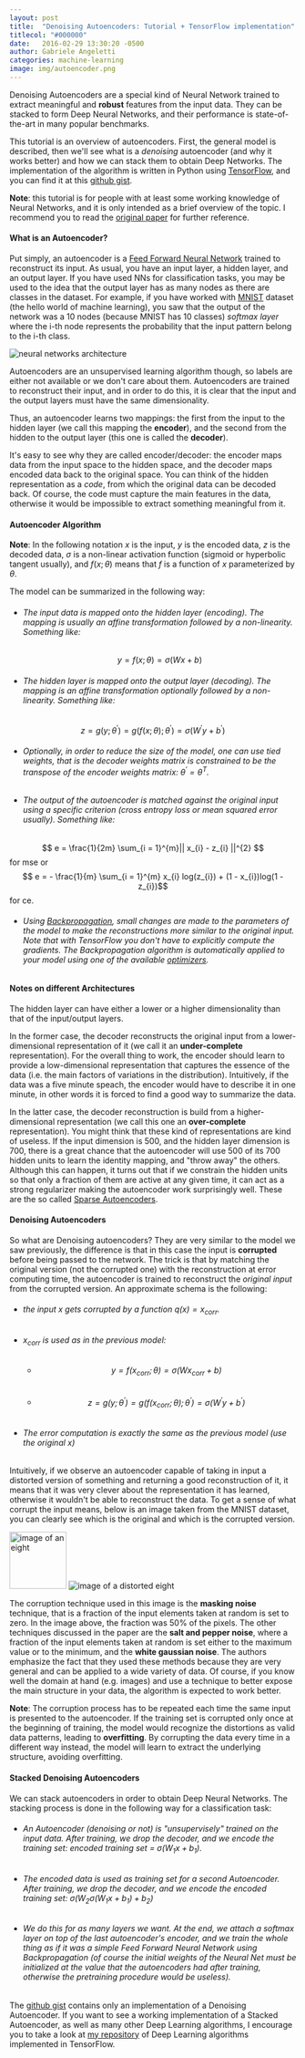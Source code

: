 ```yaml
---
layout: post
title:  "Denoising Autoencoders: Tutorial + TensorFlow implementation"
titlecol: "#000000"
date:   2016-02-29 13:30:20 -0500
author: Gabriele Angeletti
categories: machine-learning
image: img/autoencoder.png
---
```

Denoising Autoencoders are a special kind of Neural Network trained to extract meaningful and **robust** features from the input data. They can be stacked to form Deep Neural Networks, and their performance is state-of-the-art in many popular benchmarks.

This tutorial is an overview of autoencoders. First, the general model is described, then we'll see what is a *denoising* autoencoder (and why it works better) and how we can stack them to obtain Deep Networks.
The implementation of the algorithm is written in Python using [TensorFlow][tf], and you can find it at this [github gist][gs].

**Note**: this tutorial is for people with at least some working knowledge of Neural Networks, and it is only intended as a brief overview of the topic. I recommend you to read the [original paper][sdaepaper] for further reference.

#### What is an Autoencoder?

Put simply, an autoencoder is a [Feed Forward Neural Network][ffnn] trained to reconstruct its input. As usual, you have an input layer, a hidden layer, and an output layer. If you have used NNs for classification tasks, you may be used to the idea that the output layer has as many nodes as there are classes in the dataset. For example, if you have worked with [MNIST][mnst] dataset (the hello world of machine learning), you saw that the output of the network was a 10 nodes (because MNIST has 10 classes) *softmax layer* where the i-th node represents the probability that the input pattern belong to the i-th class.

<img src="../../../../../img/autoencoder.png" alt="neural networks architecture">

Autoencoders are an unsupervised learning algorithm though, so labels are either not available or we don't care about them. Autoencoders are trained to reconstruct their input, and in order to do this, it is clear that the input and the output layers must have the same dimensionality.

Thus, an autoencoder learns two mappings: the first from the input to the hidden layer (we call this mapping the **encoder**), and the second from the hidden to the output layer (this one is called the **decoder**).

It's easy to see why they are called encoder/decoder: the encoder maps data from the input space to the hidden space, and the decoder maps encoded data back to the original space. You can think of the hidden representation as a *code*, from which the original data can be decoded back. Of course, the code must capture the main features in the data, otherwise it would be impossible to extract something meaningful from it.

#### Autoencoder Algorithm

**Note**: In the following notation $x$ is the input, $y$ is the encoded data, $z$ is the decoded data, $\sigma$ is a non-linear activation function (sigmoid or hyperbolic tangent usually), and $f(x ; \theta)$ means that $f$ is a function of $x$ parameterized by $\theta$.

The model can be summarized in the following way:

* ###### The input data is mapped onto the hidden layer (*encoding*). The mapping is usually an affine transformation  followed by a non-linearity. Something like:
   $$ y = f(x ; \theta) = \sigma(Wx + b) $$
* ###### The hidden layer is mapped onto the output layer (*decoding*). The mapping is an affine transformation optionally followed by a non-linearity. Something like:
$$ z = g(y ; \theta^{'}) = g(f(x ; \theta) ; \theta^{'}) = \sigma(W^{'}y + b^{'}) $$
* ###### Optionally, in order to reduce the size of the model, one can use *tied weights*, that is the decoder weights matrix is constrained to be the transpose of the encoder weights matrix: $\theta^{'} = \theta^{T}$.
* ###### The output of the autoencoder is matched against the original input using a specific criterion (cross entropy loss or mean squared error usually). Something like:
$$ e = \frac{1}{2m} \sum_{i = 1}^{m}|| x_{i} - z_{i} ||^{2} $$ for mse or
$$ e = - \frac{1}{m} \sum_{i = 1}^{m} x_{i} log(z_{i}) + (1 - x_{i})log(1 - z_{i})$$ for ce.
* ###### Using [Backpropagation][bp], small changes are made to the parameters of the model to make the reconstructions more similar to the original input. Note that with TensorFlow you don't have to explicitly compute the gradients. The Backpropagation algorithm is automatically applied to your model using one of the available [optimizers][tfopt].

#### Notes on different Architectures

The hidden layer can have either a lower or a higher dimensionality than that of the input/output layers.

In the former case, the decoder reconstructs the original input from a lower-dimensional representation of it (we call it an **under-complete** representation). For the overall thing to work, the encoder should learn to provide a low-dimensional representation that captures the essence of the data (i.e. the main factors of variations in the distribution). Intuitively, if the data was a five minute speach, the encoder would have to describe it in one minute, in other words it is forced to find a good way to summarize the data.

In the latter case, the decoder reconstruction is build from a higher-dimensional representation (we call this one an **over-complete** representation). You might think that these kind of representations are kind of useless. If the input dimension is 500, and the hidden layer dimension is 700, there is a great chance that the autoencoder will use 500 of its 700 hidden units to learn the identity mapping, and "throw away" the others.
Although this can happen, it turns out that if we constrain the hidden units so that only a fraction of them are active at any given time, it can act as a strong regularizer making the autoencoder work surprisingly well. These are the so called [Sparse Autoencoders][sae].

#### Denoising Autoencoders

So what are Denoising autoencoders? They are very similar to the model we saw previously, the difference is that in this case the input is **corrupted** before being passed to the network. The trick is that by matching the original version (not the corrupted one) with the reconstruction at error computing time, the autoencoder is trained to reconstruct the *original input* from the corrupted version. An approximate schema is the following:

* ###### the input $x$ gets corrupted by a function $q(x) = x_{corr}$.
* ###### $x_{corr}$ is used as in the previous model:
  * ###### $$ y = f(x_{corr} ; \theta) = \sigma(Wx_{corr} + b) $$
  * ###### $$ z = g(y ; \theta^{'}) = g(f(x_{corr} ; \theta) ; \theta^{'}) = \sigma(W^{'}y + b^{'}) $$
* ###### The error computation is exactly the same as the previous model (use the original x)

Intuitively, if we observe an autoencoder capable of taking in input a distorted version of something and returning a good reconstruction of it, it means that it was very clever about the representation it has learned, otherwise it wouldn't be able to reconstruct the data.
To get a sense of what corrupt the input means, below is an image taken from the MNIST dataset, you can clearly see which is the original and which is the corrupted version.

<img src="../../../../../img/8.png" width="100px !important" alt="image of an eight">
<img src="../../../../../img/8c.png" alt="image of a distorted eight">

The corruption technique used in this image is the **masking noise** technique, that is a fraction of the input elements taken at random is set to zero. In the image above, the fraction was 50% of the pixels.
The other techniques discussed in the paper are the **salt and pepper noise**, where a fraction of the input elements taken at random is set either to the maximum value or to the minimum, and the **white gaussian noise**. The authors emphasize the fact that they used these methods because they are very general and can be applied to a wide variety of data. Of course, if you know well the domain at hand (e.g. images) and use a technique to better expose the main structure in your data, the algorithm is expected to work better.

**Note**: The corruption process has to be repeated each time the same input is presented to the autoencoder. If the training set is corrupted only once at the beginning of training, the model would recognize the distortions as valid data patterns, leading to **overfitting**. By corrupting the data every time in a different way instead, the model will learn to extract the underlying structure, avoiding overfitting.

#### Stacked Denoising Autoencoders

We can stack autoencoders in order to obtain Deep Neural Networks. The stacking process is done in the following way for a classification task:

* ###### An Autoencoder (denoising or not) is "unsupervisely" trained on the input data. After training, we drop the decoder, and we encode the training set: encoded training set = $\sigma(W_{1}x + b_{1})$.
* ###### The encoded data is used as training set for a second Autoencoder. After training, we drop the decoder, and we encode the encoded training set: $\sigma(W_{2}\sigma(W_{1}x + b_{1}) + b_{2})$
* ###### We do this for as many layers we want. At the end, we attach a softmax layer on top of the last autoencoder's encoder, and we train the whole thing as if it was a simple Feed Forward Neural Network using Backpropagation (of course the initial weights of the Neural Net must be initialized at the value that the autoencoders had after training, otherwise the pretraining procedure would be useless).

The [github gist][gs] contains only an implementation of a Denoising Autoencoder. If you want to see a working implementation of a Stacked Autoencoder, as well as many other Deep Learning algorithms, I encourage you to take a look at [my repository][mydptf] of Deep Learning algorithms implemented in TensorFlow.

[tf]: https://www.tensorflow.org/
[gs]: https://gist.github.com/blackecho/3a6e4d512d3aa8aa6cf9
[sdaepaper]: http://www.jmlr.org/papers/volume11/vincent10a/vincent10a.pdf
[ffnn]: https://en.wikipedia.org/wiki/Feedforward_neural_network
[mnst]: http://yann.lecun.com/exdb/mnist/
[bp]: http://mattmazur.com/2015/03/17/a-step-by-step-backpropagation-example/
[tfopt]: https://www.tensorflow.org/versions/r0.7/api_docs/python/train.html#optimizers
[sae]: https://web.stanford.edu/class/cs294a/sparseAutoencoder.pdf
[mydptf]: https://github.com/blackecho/Deep-Learning-TensorFlow
